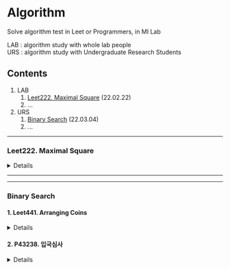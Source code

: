 # Algorithm
Solve algorithm test in Leet or Programmers, in MI Lab

LAB : algorithm study with whole lab people  
URS : algorithm study with Undergraduate Research Students

## Contents

1. LAB  
    1. [Leet222. Maximal Square](#leet222-maximal-square) (22.02.22)
    2. ...
2. URS
    1. [Binary Search](#binary-search) (22.03.04)
    2. ...
---

### Leet222. Maximal Square
<details>
  <summary>Details</summary>
  <div markdown="1">
    <p>https://leetcode.com/problems/maximal-square/</br>
  Given an <code>m x n</code> binary <code>matrix</code> filled with <code>0</code>'s and <code>1</code>'s, <i>find the largest square containing only <code>1</code>'s and return its area.</i></br></p>
  </br>

**Example 1:**

![image](https://user-images.githubusercontent.com/76420366/155871990-1e3d2d83-05c1-4adb-a94f-f29661f4347d.png)

```
Input: matrix = [["1","0","1","0","0"],["1","0","1","1","1"],["1","1","1","1","1"],["1","0","0","1","0"]]
Output: 4
```

**Example 2:**

![image](https://user-images.githubusercontent.com/76420366/155872001-65acfd62-6566-4d23-85ba-425dcca9f01c.png)

```
Input: matrix = [["0","1"],["1","0"]]
Output: 1
```

**Example 3:**

```
Input: matrix = [["0"]]
Output: 0
```

**Constraints**:
* `m == matrix.length`
* `n == matrix[i].length`
* `1 <= m, n <= 300`
* `matrix[i][j] is '0' or '1'.`
  </div></details>
 

---
---
### Binary Search
#### 1. Leet441. Arranging Coins
<details>
    <summary>Details</summary>
    <div markdonw="1">
        <p>https://leetcode.com/problems/arranging-coins/</br>
    You have <code>n</code> coins and you want to build a staiircase with these coins. The staircase consists of <code>k</code> rows where the <code>i<sup>th</sup></code> row has exactly <code>i</code> coins. The last row of the staircase <b>may be</b> incomplete.</p></br>
    Given the integer <code>n</code>, return <i>the number of <b>complete rows</b> of the staircase you will build.</i></br>
    </br>
    
**Example 1:**

![image](https://user-images.githubusercontent.com/83002480/159166058-269c53e8-3456-41d4-b5e0-15c2ca45f394.png)  

```
Input: n = 5
Output: 2
Explanation: Because the 3<sup>rd</sup> row is incomplete,
             we return 2.
```

**Example 2:**

![image](https://user-images.githubusercontent.com/83002480/159166114-1342b593-029d-4d84-b728-82af3a1d779e.png)

```
Input: n = 8
Output: 3
Explanation: Because the 4<sup>th</sup> row is incomplete,
             we return 3.
```

**Constraints:**
- <code>1 <= n <= 2<sup>31</sup> - 1</code>
    </div></details>

#### 2. P43238. 입국심사
<details>
    <summary>Details</summary>
    <div markdonw="1">
        https://programmers.co.kr/learn/courses/30/lessons/43238#</br>
    <code>n</code>명이 입국심사를 위해 줄을 서서 기다리고 있습니다. 각 입국심사대에 있는 심사관마다 심사하는 데 걸리는 시간은 다릅니다.</br>
    처음에 모든 심사대는 비어있습니다. 한 심사대에서는 동시에 한 명만 심사를 할 수 있습니다. 가장 앞에 서 있는 사람은 비어 있는 심사대로 가서 심사를 받을 수 있습니다. 하지만 더 빨리 끝나는 심사대가 있으면 기다렸다가 그곳으로 가서 심사를 받을 수도 있습니다.</br>
    모든 사람이 심사를 받는 데 걸리는 시간을 최소로 하고 싶습니다.</br>
    입국심사를 기다리는 사람 수 <code>n</code>, 각 심사관이 한 명을 심사하는 데 걸리는 시간이 담긴 배열 <code>times</code>가 매개변수로 주어질 때, 모든 사람이 심사를 받는 데 걸리는 시간의 최솟값을 <code>return</code>하도록 <code>solution</code> 함수를 작성해주세요.</br>
    </br>
    
**제한사항**  
* 입국심사를 기다리는 사람은 <code>1</code>명 이상 <code>1,000,000,000</code>명 이하입니다.
* 각 심사관이 한 명을 심사하는 데 걸리는 시간은 <code>1</code>분 이상 <code>1,000,000,000</code>분 이하입니다.
* 심사관은 <code>1</code>명 이상 <code>100,000</code>명 이하입니다.
</br>    
    
**입출력 예**
<table>
    <tr>
        <thead>
            <td>n</td>
            <td>times</td>
            <td>return</td>
        </thead>
    </tr>
    <tr>
        <tbody>
            <td>6</td>
            <td>[7, 10]</td>
            <td>28</td>
        </tbody>
    </tr>
</table>
</br>

<p><b>입출력 예 설명</b></p>
<p>가장 첫 두 사람은 바로 심사를 받으러 갑니다.</br>
7분이 되었을 때, 첫 번째 심사대가 비고 3번째 사람이 심사를 받습니다.</br>
10분이 되었을 때, 두 번째 심사대가 비고 4번째 사람이 심사를 받습니다.</br>
14분이 되었을 때, 첫 번째 심사대가 비고 5번째 사람이 심사를 받습니다.</br>
20분이 되었을 때, 두 번째 심사대가 비지만 6번째 사람이 그곳에서 심사를 받지 않고 1분을 더 기다린 후에 첫 번째 심사대에서 심사를 받으면 28분에 모든 사람의 심사가 끝납니다.</p>

[출처](http://hsin.hr/coci/archive/2012_2013/contest3_tasks.pdf)
    </div></details>

